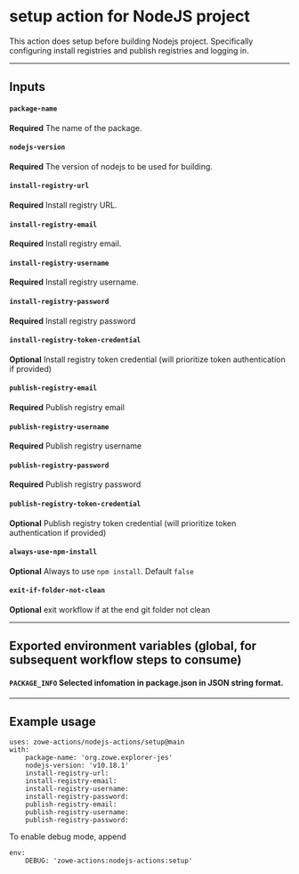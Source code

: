 # setup action for NodeJS project

This action does setup before building Nodejs project. Specifically configuring install registries and publish registries and logging in.

---

## Inputs

#### `package-name`
**Required** The name of the package.
#### `nodejs-version`
**Required** The version of nodejs to be used for building.
#### `install-registry-url`
**Required** Install registry URL.
#### `install-registry-email`
**Required** Install registry email.
#### `install-registry-username`
**Required** Install registry username.
#### `install-registry-password`
**Required** Install registry password
#### `install-registry-token-credential`
**Optional** Install registry token credential (will prioritize token authentication if provided)
#### `publish-registry-email`
**Required** Publish registry email
#### `publish-registry-username`
**Required** Publish registry username
#### `publish-registry-password`
**Required** Publish registry password
#### `publish-registry-token-credential`
**Optional** Publish registry token credential (will prioritize token authentication if provided)
#### `always-use-npm-install`
**Optional** Always to use `npm install`. Default `false`
#### `exit-if-folder-not-clean`
**Optional** exit workflow if at the end git folder not clean

---

## Exported environment variables (global, for subsequent workflow steps to consume)
#### `PACKAGE_INFO` Selected infomation in package.json in JSON string format.

---

## Example usage
```
uses: zowe-actions/nodejs-actions/setup@main
with:
    package-name: 'org.zowe.explorer-jes'
    nodejs-version: 'v10.18.1'
    install-registry-url: 
    install-registry-email: 
    install-registry-username: 
    install-registry-password: 
    publish-registry-email: 
    publish-registry-username: 
    publish-registry-password: 
```
To enable debug mode, append
```
env:
    DEBUG: 'zowe-actions:nodejs-actions:setup'
```

